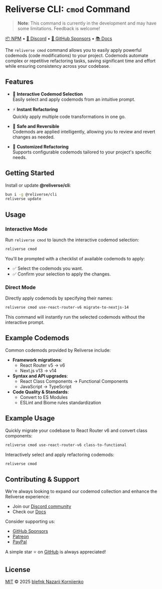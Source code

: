# Reliverse CLI: `cmod` Command

> **Note**: This command is currently in the development and may have some limitations. Feedback is welcome!

[📦 NPM](https://npmjs.com/@reliverse/cli) • [💬 Discord](https://discord.gg/Pb8uKbwpsJ) • [💖 GitHub Sponsors](https://github.com/sponsors/blefnk) • [📚 Docs](https://docs.reliverse.org/cli)

The `reliverse cmod` command allows you to easily apply powerful codemods (code modifications) to your project. Codemods automate complex or repetitive refactoring tasks, saving significant time and effort while ensuring consistency across your codebase.

## Features

- 🧩 **Interactive Codemod Selection**  
  Easily select and apply codemods from an intuitive prompt.

- ⚡ **Instant Refactoring**  
  Quickly apply multiple code transformations in one go.

- 🚀 **Safe and Reversible**  
  Codemods are applied intelligently, allowing you to review and revert changes as needed.

- 🎯 **Customized Refactoring**  
  Supports configurable codemods tailored to your project's specific needs.

## Getting Started

Install or update **@reliverse/cli**:

```sh
bun i -g @reliverse/cli
reliverse update
```

## Usage

### Interactive Mode

Run `reliverse cmod` to launch the interactive codemod selection:

```sh
reliverse cmod
```

You'll be prompted with a checklist of available codemods to apply:

- ✅ Select the codemods you want.
- ✅ Confirm your selection to apply the changes.

### Direct Mode

Directly apply codemods by specifying their names:

```sh
reliverse cmod use-react-router-v6 migrate-to-nextjs-14
```

This command will instantly run the selected codemods without the interactive prompt.

## Example Codemods

Common codemods provided by Reliverse include:

- **Framework migrations**:
  - React Router v5 → v6
  - Next.js v13 → v14
- **Syntax and API upgrades**:
  - React Class Components → Functional Components
  - JavaScript → TypeScript
- **Code Quality & Standards**:
  - Convert to ES Modules
  - ESLint and Biome rules standardization

## Example Usage

Quickly migrate your codebase to React Router v6 and convert class components:

```sh
reliverse cmod use-react-router-v6 class-to-functional
```

Interactively select and apply refactoring codemods:

```sh
reliverse cmod
```

## Contributing & Support

We're always looking to expand our codemod collection and enhance the Reliverse experience:

- Join our [Discord community](https://discord.gg/Pb8uKbwpsJ)
- Check our [Docs](https://docs.reliverse.org/cli)

Consider supporting us:

- [GitHub Sponsors](https://github.com/sponsors/blefnk)
- [Patreon](https://patreon.com/blefnk)
- [PayPal](https://paypal.me/blefony)

A simple star ⭐ on [GitHub](https://github.com/reliverse/cli) is always appreciated!

## License

[MIT](LICENSE) © 2025 [blefnk Nazarii Korniienko](https://github.com/blefnk)
